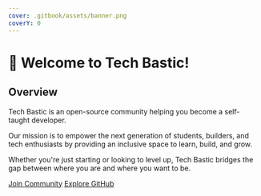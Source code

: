 ```yaml
---
cover: .gitbook/assets/banner.png
coverY: 0
---
```


# 👋 Welcome to Tech Bastic!

## Overview

Tech Bastic is an open-source community helping you become a self-taught developer.

Our mission is to empower the next generation of students, builders, and tech enthusiasts by providing an inclusive space to learn, build, and grow.

Whether you're just starting or looking to level up, Tech Bastic bridges the gap between where you are and where you want to be.

<a href="https://discord.com/invite/MSRnjkHcxK" class="button primary" data-icon="globe">Join Community</a> <a href="https://github.com/techbastic" class="button secondary" data-icon="github">Explore GitHub</a>
